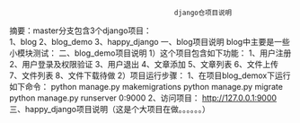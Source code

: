                                              django仓项目说明 

摘要：master分支包含3个django项目：														
    1、blog
    2、blog_demo
    3、happy_django
一、blog项目说明
    blog中主要是一些小模块测试：
二、blog_demo项目说明
    1）这个项目包含如下功能：
        1、用户注册
        2、用户登录及权限验证
        3、用户退出
        4、文章添加
        5、文章列表
        6、文件上传
        7、文件列表
        8、文件下载待做
    2）项目运行步骤：
        1、在项目blog_demox下运行如下命令：
            python manage.py makemigrations
            python manage.py migrate
            python manage.py runserver 0:9000
        2、访问项目：
            http://127.0.0.1:9000
三、happy_django项目说明（这是个大项目在做。。。。。。）
        
        
